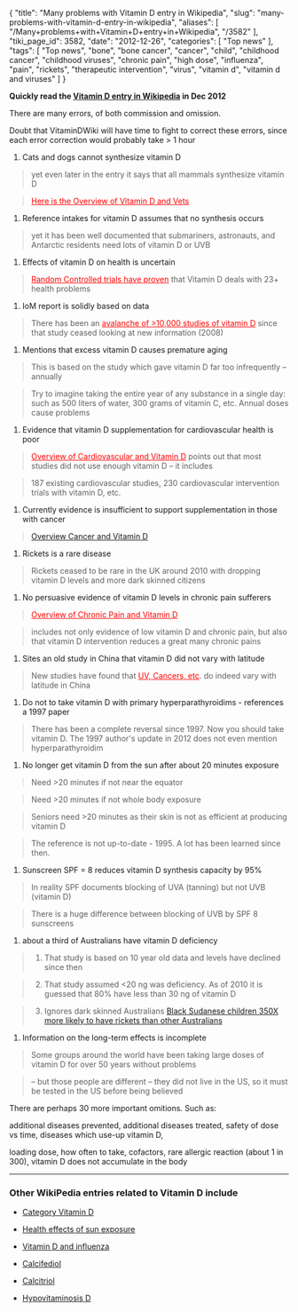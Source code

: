 {
    "title": "Many problems with Vitamin D entry in Wikipedia",
    "slug": "many-problems-with-vitamin-d-entry-in-wikipedia",
    "aliases": [
        "/Many+problems+with+Vitamin+D+entry+in+Wikipedia",
        "/3582"
    ],
    "tiki_page_id": 3582,
    "date": "2012-12-26",
    "categories": [
        "Top news"
    ],
    "tags": [
        "Top news",
        "bone",
        "bone cancer",
        "cancer",
        "child",
        "childhood cancer",
        "childhood viruses",
        "chronic pain",
        "high dose",
        "influenza",
        "pain",
        "rickets",
        "therapeutic intervention",
        "virus",
        "vitamin d",
        "vitamin d and viruses"
    ]
}


**Quickly read the [Vitamin D entry in Wikipedia](http://en.wikipedia.org/wiki/Vitamin_D) in Dec 2012** 

There are many errors, of both commission and omission.

Doubt that VitaminDWiki will have time to fight to correct these errors, since each error correction would probably take > 1 hour

1. Cats and dogs cannot synthesize vitamin D

> yet even later in the entry it says that all mammals synthesize vitamin D

> <a href="/posts/here-is-the-overview-of-vitamin-d-and-vets" style="color: red; text-decoration: underline;" title="This link has an unknown page_id: 17">Here is the Overview of Vitamin D and Vets</a>

1. Reference intakes for vitamin D assumes that no synthesis occurs

> yet it has been well documented that submariners, astronauts, and Antarctic residents need lots of vitamin D or UVB

1. Effects of vitamin D on health is uncertain

> <a href="/posts/random-controlled-trials-have-proven" style="color: red; text-decoration: underline;" title="This link has an unknown page_id: 1336">Random Controlled trials have proven</a> that Vitamin D deals with 23+ health problems 

1. IoM report is solidly based on data

> There has been an <a href="/posts/avalanche-of-10000-studies-of-vitamin-d" style="color: red; text-decoration: underline;" title="This link has an unknown page_id: 2421">avalanche of >10,000 studies of vitamin D</a> since that study ceased looking at new information (2008)

1. Mentions that excess vitamin D causes premature aging

> This is based on the study which gave vitamin D far too infrequently – annually

> Try to imagine taking the entire year of any substance in a single day: such as 500 liters of water, 300 grams of vitamin C, etc.  Annual doses cause problems

1. Evidence that vitamin D supplementation for cardiovascular health is poor

> <a href="/posts/overview-of-cardiovascular-and-vitamin-d" style="color: red; text-decoration: underline;" title="This link has an unknown page_id: 17">Overview of Cardiovascular and Vitamin D</a> points out that most studies did not use enough vitamin D – it includes

> 187 existing cardiovascular studies, 230 cardiovascular intervention trials with vitamin D, etc.

1. Currently evidence is insufficient to support supplementation in those with cancer

> [Overview Cancer and Vitamin D](/posts/overview-cancer-and-vitamin-d) 

1. Rickets is a rare disease

> Rickets ceased to be rare in the UK around 2010 with dropping vitamin D levels  and more dark skinned citizens 

1. No persuasive evidence of vitamin D levels in chronic pain sufferers

> <a href="/posts/overview-of-chronic-pain-and-vitamin-d" style="color: red; text-decoration: underline;" title="This link has an unknown page_id: 2462">Overview of Chronic Pain and Vitamin D</a> 

> includes not only evidence of low vitamin D and chronic pain, but also that vitamin D intervention reduces a great many chronic pains

1. Sites an old study in China that vitamin D did not vary with latitude

> New studies have found that <a href="/posts/uv-cancers-etc" style="color: red; text-decoration: underline;" title="This link has an unknown page_id: 404">UV, Cancers, etc</a>. do indeed vary with latitude in China

1. Do not to take vitamin D with primary hyperparathyroidims - references a 1997 paper

> There has been a complete reversal since 1997. Now you should take vitamin D. The 1997 author's update in 2012 does not even mention  hyperparathyroidim

1. No longer get vitamin D from the sun after about 20 minutes exposure

> Need >20 minutes if not near the equator

> Need >20 minutes if not whole body exposure

> Seniors need >20 minutes as their skin is not as efficient at producing vitamin D

> The reference is not up-to-date - 1995.  A lot has been learned since then.

1. Sunscreen SPF = 8 reduces vitamin D synthesis capacity by 95%

> In reality SPF documents blocking of UVA (tanning) but not UVB (vitamin D)

> There is a huge difference between blocking of UVB by SPF 8 sunscreens

1. about a third of Australians have vitamin D deficiency

> 1) That study is based on 10 year old data and levels have declined since then

> 2) That study assumed <20 ng was deficiency.  As of 2010 it is guessed that 80% have less than 30 ng of vitamin D

> 3) Ignores dark skinned Australians [Black Sudanese children 350X more likely to have rickets than other Australians](/posts/black-sudanese-children-350x-more-likely-to-have-rickets-than-other-australians)

1. Information on the long-term effects is incomplete

> Some groups around the world have been taking large doses of vitamin D for over 50 years without problems

> – but those people are different – they did not live in the US, so it must be tested in the US before being believed

There are perhaps 30 more important omitions.  Such as:

additional diseases prevented, additional diseases treated, safety of dose vs time, diseases which use-up vitamin D, 

loading dose, how often to take, cofactors, rare allergic reaction (about 1 in 300), vitamin D does not accumulate in the body

---

### Other WikiPedia entries related to Vitamin D include

* [Category Vitamin D](http://en.wikipedia.org/wiki/Category:Vitamin_D)

* [Health effects of sun exposure](http://en.wikipedia.org/wiki/Health_effects_of_sun_exposure)

* [Vitamin D and influenza](http://en.wikipedia.org/wiki/Vitamin_D_and_influenza)

* [Calcifediol](http://en.wikipedia.org/wiki/Calcifediol)

* [Calcitriol](http://en.wikipedia.org/wiki/Calcitriol)

* [Hypovitaminosis D](http://en.wikipedia.org/wiki/Hypovitaminosis_D)